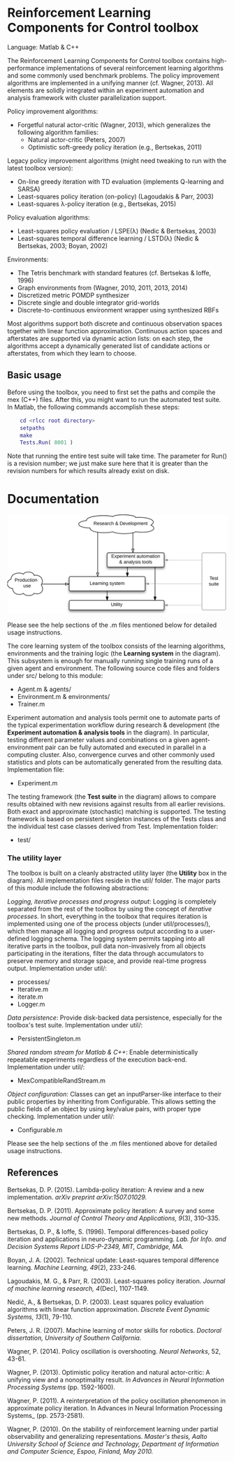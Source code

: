 # Reinforcement Learning Components for Control toolbox

Language: Matlab & C++

The Reinforcement Learning Components for Control toolbox contains high-performance implementations of several reinforcement learning algorithms and some commonly used benchmark problems. The policy improvement algorithms are implemented in a unifying manner (cf. Wagner, 2013). All elements are solidly integrated within an experiment automation and analysis framework with cluster parallelization support.

Policy improvement algorithms:
- Forgetful natural actor-critic (Wagner, 2013), which generalizes the following algorithm families:
  - Natural actor-critic (Peters, 2007)
  - Optimistic soft-greedy policy iteration (e.g., Bertsekas, 2011)

Legacy policy improvement algorithms (might need tweaking to run with the latest toolbox version):
- On-line greedy iteration with TD evaluation (implements Q-learning and SARSA)
- Least-squares policy iteration (on-policy) (Lagoudakis & Parr, 2003)
- Least-squares λ-policy iteration (e.g., Bertsekas, 2015)

Policy evaluation algorithms:
- Least-squares policy evaluation / LSPE(λ)   (Nedic & Bertsekas, 2003)
- Least-squares temporal difference learning / LSTD(λ)   (Nedic & Bertsekas, 2003; Boyan, 2002)

Environments:
- The Tetris benchmark with standard features (cf. Bertsekas & Ioffe, 1996)
- Graph environments from (Wagner, 2010, 2011, 2013, 2014)
- Discretized metric POMDP synthesizer
- Discrete single and double integrator grid-worlds
- Discrete-to-continuous environment wrapper using synthesized RBFs

Most algorithms support both discrete and continuous observation spaces together with linear function approximation. Continuous action spaces and afterstates are supported via dynamic action lists: on each step, the algorithms accept a dynamically generated list of candidate actions or afterstates, from which they learn to choose.


## Basic usage

Before using the toolbox, you need to first set the paths and compile the mex (C++) files. After this, you might want to run the automated test suite. In Matlab, the following commands accomplish these steps:

```Matlab
    cd <rlcc root directory>
    setpaths
    make
    Tests.Run( 8001 )
```
        
Note that running the entire test suite will take time. The parameter for Run() is a revision number; we just make sure here that it is greater than the revision numbers for which results already exist on disk.


# Documentation

![(SVG architecture diagram)](img/Overall_architecture.svg)

Please see the help sections of the .m files mentioned below for detailed usage instructions.

The core learning system of the toolbox consists of the learning algorithms, environments and the training logic (the **Learning system** in the diagram). This subsystem is enough for manually running single training runs of a given agent and environment. The following source code files and folders under src/ belong to this module:

- Agent.m & agents/
- Environment.m & environments/
- Trainer.m

Experiment automation and analysis tools permit one to automate parts of the typical experimentation workflow during research & development (the **Experiment automation & analysis tools** in the diagram). In particular, testing different parameter values and combinations on a given agent-environment pair can be fully automated and executed in parallel in a computing cluster. Also, convergence curves and other commonly used statistics and plots can be automatically generated from the resulting data. Implementation file:

- Experiment.m

The testing framework (the **Test suite** in the diagram) allows to compare results obtained with new revisions against results from all earlier revisions. Both exact and approximate (stochastic) matching is supported. The testing framework is based on persistent singleton instances of the Tests class and the individual test case classes derived from Test. Implementation folder:

- test/

### The utility layer

The toolbox is built on a cleanly abstracted utility layer (the **Utility** box in the diagram). All implementation files reside in the util/ folder. The major parts of this module include the following abstractions:

_Logging, iterative processes and progress output_: Logging is completely separated from the rest of the toolbox by using the concept of _iterative processes_. In short, everything in the toolbox that requires iteration is implemented using one of the process objects (under util/processes/), which then manage all logging and progress output according to a user-defined logging schema. The logging system permits tapping into all iterative parts in the toolbox, pull data non-invasively from all objects participating in the iterations, filter the data through accumulators to preserve memory and storage space, and provide real-time progress output. Implementation under util/:

- processes/
- Iterative.m
- iterate.m
- Logger.m

_Data persistence_: Provide disk-backed data persistence, especially for the toolbox's test suite. Implementation under util/:

- PersistentSingleton.m

_Shared random stream for Matlab & C++_: Enable deterministically repeatable experiments regardless of the execution back-end. Implementation under util/:

- MexCompatibleRandStream.m

_Object configuration_: Classes can get an inputParser-like interface to their public properties by inheriting from Configurable. This allows setting the public fields of an object by using key/value pairs, with proper type checking. Implementation under util/:

- Configurable.m

Please see the help sections of the .m files mentioned above for detailed usage instructions.


## References

Bertsekas, D. P. (2015). Lambda-policy iteration: A review and a new implementation. _arXiv preprint arXiv:1507.01029._

Bertsekas, D. P. (2011). Approximate policy iteration: A survey and some new methods. _Journal of Control Theory and Applications, 9_(3), 310–335.

Bertsekas, D. P., & Ioffe, S. (1996). Temporal differences-based policy iteration and applications in neuro-dynamic programming. _Lab. for Info. and Decision Systems Report LIDS-P-2349, MIT, Cambridge, MA._

Boyan, J. A. (2002). Technical update: Least-squares temporal difference learning. _Machine Learning, 49_(2), 233-246.

Lagoudakis, M. G., & Parr, R. (2003). Least-squares policy iteration. _Journal of machine learning research, 4_(Dec), 1107-1149.

Nedić, A., & Bertsekas, D. P. (2003). Least squares policy evaluation algorithms with linear function approximation. _Discrete Event Dynamic Systems, 13_(1), 79-110.

Peters, J. R. (2007). Machine learning of motor skills for robotics. _Doctoral dissertation, University of Southern California._

Wagner, P. (2014). Policy oscillation is overshooting. _Neural Networks_, 52, 43-61.

Wagner, P. (2013). Optimistic policy iteration and natural actor-critic: A unifying view and a nonoptimality result. _In Advances in Neural Information Processing Systems_ (pp. 1592-1600).

Wagner, P. (2011). A reinterpretation of the policy oscillation phenomenon in approximate policy iteration. In Advances in Neural Information Processing Systems_ (pp. 2573-2581).

Wagner, P. (2010). On the stability of reinforcement learning under partial observability and generalizing representations. _Master's thesis, Aalto University School of Science and Technology, Department of Information and Computer Science, Espoo, Finland, May 2010._